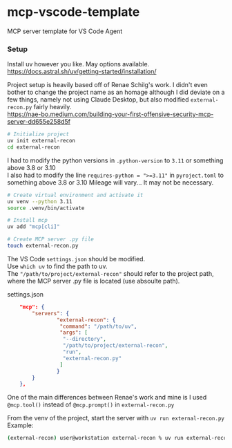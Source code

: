 # mcp-vscode-template
MCP server template for VS Code Agent   

###  Setup  
Install uv however you like. May options available.  
https://docs.astral.sh/uv/getting-started/installation/  

Project setup is heavily based off of Renae Schilg's work. I didn't even bother to change the project name as an homage although I did deviate on a few things, namely not using Claude Desktop, but also modified `external-recon.py` fairly heavily.  
https://nae-bo.medium.com/building-your-first-offensive-security-mcp-server-dd655e258d5f  

```bash
# Initialize project
uv init external-recon
cd external-recon
```

I had to modify the python versions in `.python-version` to `3.11` or something above 3.8 or 3.10  
I also had to modify the line `requires-python = ">=3.11"` in `pyroject.toml` to something above 3.8 or 3.10
Mileage will vary... It may not be necessary.  

```bash
# Create virtual environment and activate it
uv venv --python 3.11
source .venv/bin/activate

# Install mcp
uv add "mcp[cli]"

# Create MCP server .py file
touch external-recon.py
```

The VS Code `settings.json` should be modified.  
Use `which uv` to find the path to uv.  
The `"/path/to/project/external-recon"` should refer to the project path, where the MCP server .py file is located (use absoulte path).  

settings.json
```json
    "mcp": {
        "servers": {
                "external-recon": {
                 "command": "/path/to/uv",
                 "args": [
                  "--directory",
                  "/path/to/project/external-recon",
                  "run",
                  "external-recon.py"
                 ]
                }
        }
    },
```

One of the main differences between Renae's work and mine is I used `@mcp.tool()` instead of `@mcp.prompt()` in `external-recon.py`

From the venv of the project, start the server with `uv run external-recon.py`  
Example:  
```bash
(external-recon) user@workstation external-recon % uv run external-recon.py
```
